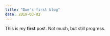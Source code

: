 ```yaml
---
title: "Due's first blog"
date: 2019-03-02
---
```


This is my **first** post. Not much, but still progress.
